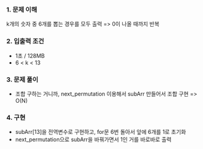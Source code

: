 ### 1. 문제 이해
k개의 숫자 중 6개를 뽑는 경우를 모두 출력 => 0이 나올 때까지 반복

### 2. 입출력 조건
- 1초 / 128MB
- 6 < k < 13

### 3. 문제 풀이
- 조합 구하는 거니까, next_permutation 이용해서 subArr 만들어서 조합 구현 => O(N)

### 4. 구현
- subArr[13]을 전역변수로 구현하고, for문 6번 돌아서 앞에 6개를 1로 초기화
- next_permutation으로 subArr을 바꿔가면서 1인 거를 바로바로 출력

